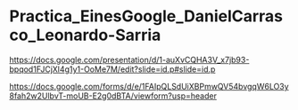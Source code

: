 # Practica_EinesGoogle_DanielCarrasco_Leonardo-Sarria

https://docs.google.com/presentation/d/1-auXvCQHA3V_x7jb93-bpqod1FJCjXl4g1y1-OoMe7M/edit?slide=id.p#slide=id.p

https://docs.google.com/forms/d/e/1FAIpQLSdUiXBPmwQV54bvgqW6LO3y8fah2w2UlbvT-moUB-E2g0dBTA/viewform?usp=header
